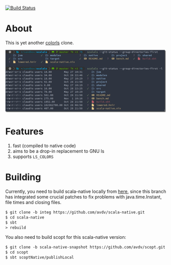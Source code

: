 [![Build Status](https://travis-ci.com/avdv/scalals.svg?branch=master)](https://travis-ci.com/avdv/scalals)

# About

This is yet another [colorls](https://github.com/athityakumar/colorls) clone.

![screenshot](images/screenshot1.png)

# Features

1. fast (compiled to native code)
2. aims to be a drop-in replacement to GNU ls
3. supports `LS_COLORS`

# Building

Currently, you need to build scala-native locally from [here](https://github.com/avdv/scala-native/tree/integ),
since this branch has integrated some crucial patches to fix problems with java.time.Instant, file times
and closing files.

```console
$ git clone -b integ https://github.com/avdv/scala-native.git
$ cd scala-native
$ sbt
> rebuild
```

You also need to build scopt for this scala-native version:

```console
$ git clone -b scala-native-snapshot https://github.com/avdv/scopt.git
$ cd scopt
$ sbt scoptNative/publishLocal
```

